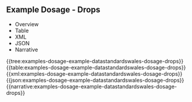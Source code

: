 <div class="warning"><span class="ClinicalWarn"></span></div>

## Example Dosage - Drops

<div class="tab-wrap">
  <ul class="tab-head">
    <li class="tablink" onclick="openCity(this,'tabtree')" data-target="tabtree">
      Overview
    </li>
    <li class="tablink" onclick="openCity(this,'tabtable')" data-target="tabtable">
      Table
    </li>
    <li class="tablink tab-active" onclick="openCity(this,'tabxml')" data-target="tabxml">
      XML
    </li>    
    <li class="tablink" onclick="openCity(this,'tabjson')" data-target="tabjson">
      JSON
    </li>    
    <li class="tablink" onclick="openCity(this,'tabnarrative')" data-target="tabnarrative">
      Narrative
    </li>
  </ul>
  <div class="tab-main">
    <div id="tabtree" class="tabcontent">
      {{tree:examples-dosage-example-datastandardswales-dosage-drops}}
    </div>
    <div id="tabtable" class="tabcontent">
      {{table:examples-dosage-example-datastandardswales-dosage-drops}}
    </div>       
    <div id="tabxml" class="tabcontent active">      
      {{xml:examples-dosage-example-datastandardswales-dosage-drops}}
    </div>
    <div id="tabjson" class="tabcontent">
      {{json:examples-dosage-example-datastandardswales-dosage-drops}}
    </div>       
    <div id="tabnarrative" class="tabcontent">
      {{narrative:examples-dosage-example-datastandardswales-dosage-drops}}
    </div>  
  </div>
</div>